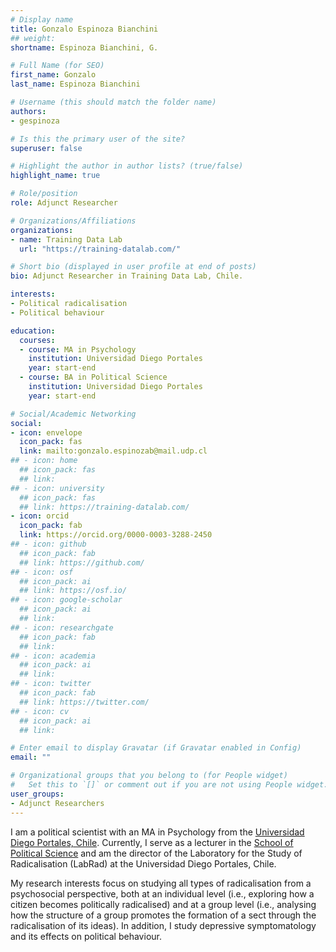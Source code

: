 ```yaml
---
# Display name
title: Gonzalo Espinoza Bianchini
## weight: 
shortname: Espinoza Bianchini, G.

# Full Name (for SEO)
first_name: Gonzalo
last_name: Espinoza Bianchini

# Username (this should match the folder name)
authors:
- gespinoza

# Is this the primary user of the site?
superuser: false

# Highlight the author in author lists? (true/false)
highlight_name: true

# Role/position
role: Adjunct Researcher

# Organizations/Affiliations
organizations:
- name: Training Data Lab
  url: "https://training-datalab.com/"

# Short bio (displayed in user profile at end of posts)
bio: Adjunct Researcher in Training Data Lab, Chile.

interests:
- Political radicalisation
- Political behaviour

education:
  courses:
  - course: MA in Psychology
    institution: Universidad Diego Portales
    year: start-end
  - course: BA in Political Science
    institution: Universidad Diego Portales
    year: start-end

# Social/Academic Networking
social:
- icon: envelope
  icon_pack: fas
  link: mailto:gonzalo.espinozab@mail.udp.cl
## - icon: home
  ## icon_pack: fas
  ## link: 
## - icon: university
  ## icon_pack: fas
  ## link: https://training-datalab.com/
- icon: orcid
  icon_pack: fab
  link: https://orcid.org/0000-0003-3288-2450
## - icon: github
  ## icon_pack: fab
  ## link: https://github.com/
## - icon: osf
  ## icon_pack: ai
  ## link: https://osf.io/
## - icon: google-scholar
  ## icon_pack: ai
  ## link: 
## - icon: researchgate
  ## icon_pack: fab
  ## link: 
## - icon: academia
  ## icon_pack: ai
  ## link: 
## - icon: twitter
  ## icon_pack: fab
  ## link: https://twitter.com/
## - icon: cv
  ## icon_pack: ai
  ## link: 

# Enter email to display Gravatar (if Gravatar enabled in Config)
email: ""

# Organizational groups that you belong to (for People widget)
#   Set this to `[]` or comment out if you are not using People widget.
user_groups:
- Adjunct Researchers
---
```


I am a political scientist with an MA in Psychology from the [Universidad Diego Portales, Chile](https://www.udp.cl/). Currently, I serve as a lecturer in the [School of Political Science](https://cienciapolitica.udp.cl/) and am the director of the Laboratory for the Study of Radicalisation (LabRad) at the Universidad Diego Portales, Chile.

My research interests focus on studying all types of radicalisation from a psychosocial perspective, both at an individual level (i.e., exploring how a citizen becomes politically radicalised) and at a group level (i.e., analysing how the structure of a group promotes the formation of a sect through the radicalisation of its ideas). In addition, I study depressive symptomatology and its effects on political behaviour.